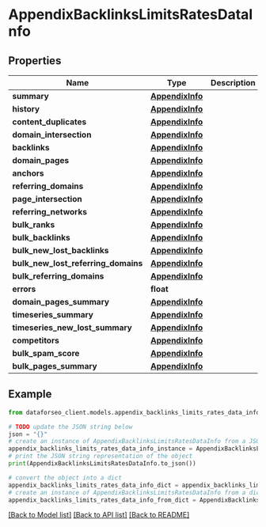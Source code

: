 # AppendixBacklinksLimitsRatesDataInfo


## Properties

Name | Type | Description | Notes
------------ | ------------- | ------------- | -------------
**summary** | [**AppendixInfo**](AppendixInfo.md) |  | [optional] 
**history** | [**AppendixInfo**](AppendixInfo.md) |  | [optional] 
**content_duplicates** | [**AppendixInfo**](AppendixInfo.md) |  | [optional] 
**domain_intersection** | [**AppendixInfo**](AppendixInfo.md) |  | [optional] 
**backlinks** | [**AppendixInfo**](AppendixInfo.md) |  | [optional] 
**domain_pages** | [**AppendixInfo**](AppendixInfo.md) |  | [optional] 
**anchors** | [**AppendixInfo**](AppendixInfo.md) |  | [optional] 
**referring_domains** | [**AppendixInfo**](AppendixInfo.md) |  | [optional] 
**page_intersection** | [**AppendixInfo**](AppendixInfo.md) |  | [optional] 
**referring_networks** | [**AppendixInfo**](AppendixInfo.md) |  | [optional] 
**bulk_ranks** | [**AppendixInfo**](AppendixInfo.md) |  | [optional] 
**bulk_backlinks** | [**AppendixInfo**](AppendixInfo.md) |  | [optional] 
**bulk_new_lost_backlinks** | [**AppendixInfo**](AppendixInfo.md) |  | [optional] 
**bulk_new_lost_referring_domains** | [**AppendixInfo**](AppendixInfo.md) |  | [optional] 
**bulk_referring_domains** | [**AppendixInfo**](AppendixInfo.md) |  | [optional] 
**errors** | **float** |  | [optional] 
**domain_pages_summary** | [**AppendixInfo**](AppendixInfo.md) |  | [optional] 
**timeseries_summary** | [**AppendixInfo**](AppendixInfo.md) |  | [optional] 
**timeseries_new_lost_summary** | [**AppendixInfo**](AppendixInfo.md) |  | [optional] 
**competitors** | [**AppendixInfo**](AppendixInfo.md) |  | [optional] 
**bulk_spam_score** | [**AppendixInfo**](AppendixInfo.md) |  | [optional] 
**bulk_pages_summary** | [**AppendixInfo**](AppendixInfo.md) |  | [optional] 

## Example

```python
from dataforseo_client.models.appendix_backlinks_limits_rates_data_info import AppendixBacklinksLimitsRatesDataInfo

# TODO update the JSON string below
json = "{}"
# create an instance of AppendixBacklinksLimitsRatesDataInfo from a JSON string
appendix_backlinks_limits_rates_data_info_instance = AppendixBacklinksLimitsRatesDataInfo.from_json(json)
# print the JSON string representation of the object
print(AppendixBacklinksLimitsRatesDataInfo.to_json())

# convert the object into a dict
appendix_backlinks_limits_rates_data_info_dict = appendix_backlinks_limits_rates_data_info_instance.to_dict()
# create an instance of AppendixBacklinksLimitsRatesDataInfo from a dict
appendix_backlinks_limits_rates_data_info_from_dict = AppendixBacklinksLimitsRatesDataInfo.from_dict(appendix_backlinks_limits_rates_data_info_dict)
```
[[Back to Model list]](../README.md#documentation-for-models) [[Back to API list]](../README.md#documentation-for-api-endpoints) [[Back to README]](../README.md)


